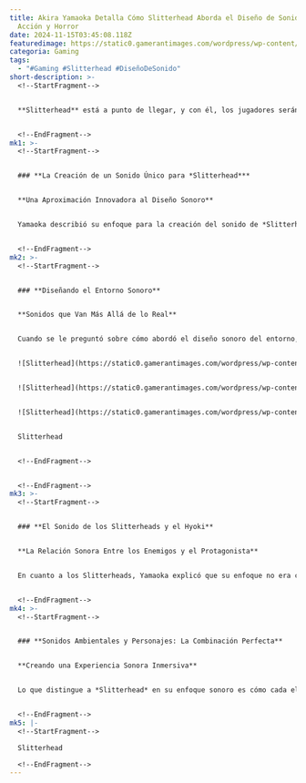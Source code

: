```yaml
---
title: Akira Yamaoka Detalla Cómo Slitterhead Aborda el Diseño de Sonido de
  Acción y Horror
date: 2024-11-15T03:45:08.118Z
featuredimage: https://static0.gamerantimages.com/wordpress/wp-content/uploads/2024/10/slitterhead-screenshot-gra-logo.jpg?q=70&fit=crop&w=1140&h=&dpr=1
categoria: Gaming
tags:
  - "#Gaming #Slitterhead #DiseñoDeSonido"
short-description: >-
  <!--StartFragment-->


  **Slitterhead** está a punto de llegar, y con él, los jugadores serán transportados a un inquietante viaje lleno de emoción, rareza y terror. El juego, desarrollado por Bokeh Game Studio, la nueva empresa de Keiichiro Toyama, creador de *Siren* y *Silent Hill*, lleva a los jugadores a las calles lluviosas y llenas de neón de Kowlong, donde deberán enfrentarse a criaturas horribles mientras intentan descubrir el origen de la invasión. A pesar de su enfoque en la acción, *Slitterhead* no escatima en adentrarse en territorios más perturbadores. Y como el diseño de sonido y los elementos relacionados son esenciales en los juegos de terror, *Slitterhead* no es la excepción. En una charla con Game Rant, el compositor y director de audio Akira Yamaoka explicó su enfoque para crear y equilibrar los aspectos sonoros de *Slitterhead*, resaltando cómo estos contribuyen a la atmósfera y a la experiencia inmersiva que busca ofrecer el juego.


  <!--EndFragment-->
mk1: >-
  <!--StartFragment-->


  ### **La Creación de un Sonido Único para *Slitterhead***


  **Una Aproximación Innovadora al Diseño Sonoro**


  Yamaoka describió su enfoque para la creación del sonido de *Slitterhead* como un proceso único, dado que el juego no encaja fácilmente en géneros establecidos. Explicó que, como siempre, su objetivo fue crear una obra original que no solo se sumara a la ambientación del juego, sino que también integrara el sonido de manera natural en todos los aspectos, desde los personajes hasta los fondos y la interfaz del usuario. En su opinión, el sonido no debe destacarse, sino fusionarse con los otros elementos del juego para ofrecer una experiencia completa y envolvente.


  <!--EndFragment-->
mk2: >-
  <!--StartFragment-->


  ### **Diseñando el Entorno Sonoro**


  **Sonidos que Van Más Allá de lo Real**


  Cuando se le preguntó sobre cómo abordó el diseño sonoro del entorno, Yamaoka destacó la importancia de diferenciar lo “real” de lo “realidad” dentro del mundo del juego. A pesar de los avances en hardware que acercan la representación visual y sonora a la realidad, Yamaoka cree que no es suficiente con solo replicar lo real. Es fundamental que el sonido transmita emociones, calidez y una sensación de amplitud que evoque lo que él llama "realidad". Para los sonidos ambientales, evitó el uso de recursos estándar, creando en su lugar sonidos orgánicos y variados que representaran el mundo de *Slitterhead* de manera única.


  ![Slitterhead](https://static0.gamerantimages.com/wordpress/wp-content/uploads/2024/10/slitterhead-game-rant-advance-screenshot-20.jpg?q=49&fit=crop&w=750&h=422&dpr=2 "Slitterhead")


  ![Slitterhead](https://static0.gamerantimages.com/wordpress/wp-content/uploads/2024/10/slitterhead-game-rant-advance-screenshot-31.jpg?q=49&fit=crop&w=750&h=422&dpr=2 "Slitterhead")


  ![Slitterhead](https://static0.gamerantimages.com/wordpress/wp-content/uploads/2024/10/slitterhead-game-rant-advance-screenshot-40.jpg?q=49&fit=crop&w=750&h=422&dpr=2 "Slitterhead")


  Slitterhead


  <!--EndFragment-->


  <!--EndFragment-->
mk3: >-
  <!--StartFragment-->


  ### **El Sonido de los Slitterheads y el Hyoki**


  **La Relación Sonora Entre los Enemigos y el Protagonista**


  En cuanto a los Slitterheads, Yamaoka explicó que su enfoque no era crear sonidos completamente opuestos para los enemigos y el protagonista, el Hyoki. En lugar de eso, desarrolló el sonido de los Slitterheads y luego modificó elementos para crear el diseño sonoro del Hyoki. Para Yamaoka, esta relación ambigua y equilibrada entre ambos es fundamental para la atmósfera del juego. La iteración a través de las jugadas y el diseño del juego ayudó a expandir la imaginería sonora de ambos, otorgando a las criaturas y al protagonista su propia identidad auditiva dentro de un espacio sonoro común.


  <!--EndFragment-->
mk4: >-
  <!--StartFragment-->


  ### **Sonidos Ambientales y Personajes: La Combinación Perfecta**


  **Creando una Experiencia Sonora Inmersiva**


  Lo que distingue a *Slitterhead* en su enfoque sonoro es cómo cada elemento está cuidadosamente diseñado para no solo acompañar la jugabilidad, sino para intensificarla. La creación de un entorno sonoro único, junto con los distintivos sonidos de las criaturas y el protagonista, promete sumergir a los jugadores en una experiencia auditiva que será tan perturbadora como emocionante. La combinación de todos estos elementos asegura que el diseño sonoro de *Slitterhead* será un componente esencial en la creación de su atmósfera inquietante y envolvente.


  <!--EndFragment-->
mk5: |-
  <!--StartFragment-->

  Slitterhead

  <!--EndFragment-->
---
```


